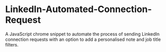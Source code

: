 # LinkedIn-Automated-Connection-Request
A JavaScript chrome snippet to automate the process of sending  LinkedIn connection requests with an option to add a personalised note and job title filters.
